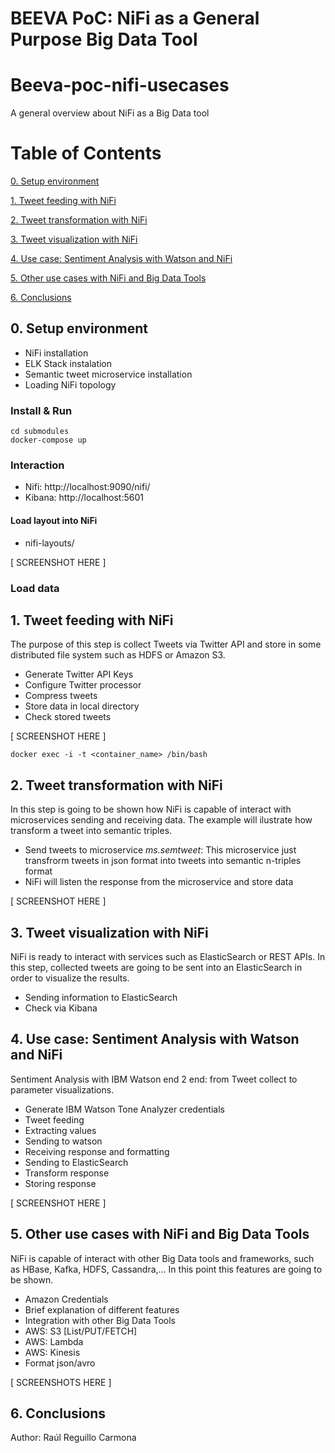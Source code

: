 # BEEVA PoC: NiFi as a General Purpose Big Data Tool

# Beeva-poc-nifi-usecases
A general overview about NiFi as a Big Data tool 

# Table of Contents

[0. Setup environment](#step0)

[1. Tweet feeding with NiFi](#tweetfeeding)

[2. Tweet transformation with NiFi](#transform)

[3. Tweet visualization with NiFi](#visualization)

[4. Use case: Sentiment Analysis with Watson and NiFi](#usecase)

[5. Other use cases with NiFi and Big Data Tools](#bdtools)

[6. Conclusions](#conclusions)


## 0. Setup environment <a name="step0"></a>

* NiFi installation
* ELK Stack instalation
* Semantic tweet microservice installation
* Loading NiFi topology


### Install & Run 

```{r, engine='bash', count_lines}
cd submodules
docker-compose up
```

### Interaction

* Nifi:  http://localhost:9090/nifi/
* Kibana: http://localhost:5601

#### Load layout into NiFi

* nifi-layouts/

[ SCREENSHOT HERE ]

### Load data

## 1. Tweet feeding with NiFi <a name="tweetfeeding"></a>

The purpose of this step is collect Tweets via Twitter API and store in some distributed file system such as HDFS or Amazon S3.

* Generate Twitter API Keys 
* Configure Twitter processor
* Compress tweets 
* Store data in local directory
* Check stored tweets


[ SCREENSHOT HERE ]


```{r, engine='bash', count_lines}
docker exec -i -t <container_name> /bin/bash
```

## 2. Tweet transformation with NiFi <a name="transform"></a>

In this step is going to be shown how NiFi is capable of interact with microservices sending and receiving data. The example will ilustrate how transform a tweet into semantic triples.

* Send tweets to microservice *ms.semtweet*: This microservice just transfrorm tweets in json format into tweets into semantic n-triples format
* NiFi will listen the response from the microservice and store data

[ SCREENSHOT HERE ]

## 3. Tweet visualization with NiFi <a name="visualization"></a>

NiFi is ready to interact with services such as ElasticSearch or REST APIs. In this step, collected tweets are going to be sent into an ElasticSearch in order to visualize the results.

* Sending information to ElasticSearch
* Check via Kibana


## 4. Use case: Sentiment Analysis with Watson and NiFi <a name="usecase"></a>

Sentiment Analysis with IBM Watson end 2 end: from Tweet collect to parameter visualizations.

* Generate IBM Watson Tone Analyzer credentials
* Tweet feeding
* Extracting values
* Sending to watson
* Receiving response and formatting
* Sending to ElasticSearch
* Transform response
* Storing response

[ SCREENSHOT HERE ]

## 5. Other use cases with NiFi and Big Data Tools <a name="bdtools"></a>

NiFi is capable of interact with other Big Data tools and frameworks, such as HBase, Kafka, HDFS, Cassandra,... In this point this features are going to be shown.

* Amazon Credentials
* Brief explanation of different features
* Integration with other Big Data Tools
* AWS: S3 [List/PUT/FETCH]
* AWS: Lambda
* AWS: Kinesis
* Format json/avro

[ SCREENSHOTS HERE ]


## 6. Conclusions <a name="conclusions"></a>




Author: Raúl Reguillo Carmona
